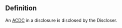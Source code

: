 ## Definition

An [ACDC](authentic-chained-data-container.md) in a disclosure is disclosed by the Discloser.
